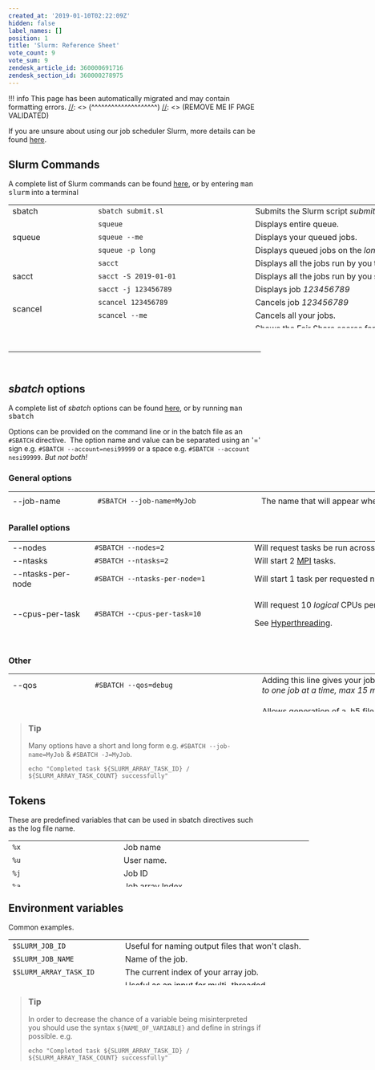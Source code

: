 ```yaml
---
created_at: '2019-01-10T02:22:09Z'
hidden: false
label_names: []
position: 1
title: 'Slurm: Reference Sheet'
vote_count: 9
vote_sum: 9
zendesk_article_id: 360000691716
zendesk_section_id: 360000278975
---
```




[//]: <> (REMOVE ME IF PAGE VALIDATED)
[//]: <> (vvvvvvvvvvvvvvvvvvvv)
!!! info
    This page has been automatically migrated and may contain formatting errors.
[//]: <> (^^^^^^^^^^^^^^^^^^^^)
[//]: <> (REMOVE ME IF PAGE VALIDATED)

<p>If you are unsure about using our job scheduler Slurm, more details can be found <a href="https://support.nesi.org.nz/hc/en-gb/articles/360000684396" target="_blank" rel="noopener">here</a>.</p>
<h2>Slurm Commands</h2>
<p>A complete list of Slurm commands can be found <a href="https://slurm.schedmd.com/man_index.html">here</a>, or by entering <kbd>man slurm</kbd> into a terminal</p>
<table style="height: 246px; width: 966px;">
<tbody>
<tr style="height: 22px;">
<td style="width: 157.141px; height: 21px;">sbatch</td>
<td style="width: 301.297px; height: 21px;"><code>sbatch submit.sl</code></td>
<td style="width: 473.562px; height: 21px;">Submits the Slurm script <em>submit.sl</em>
</td>
</tr>
<tr style="height: 22px;">
<td style="width: 157.141px; height: 61px;" rowspan="3">squeue</td>
<td style="width: 301.297px; height: 21px;"><code>squeue</code></td>
<td style="width: 473.562px; height: 21px;">Displays entire queue.</td>
</tr>
<tr style="height: 22px;">
<td style="width: 301.297px; height: 18px;"><code>squeue --me</code></td>
<td style="width: 473.562px; height: 18px;">Displays your queued jobs.</td>
</tr>
<tr style="height: 22px;">
<td style="width: 301.297px; height: 22px;"><code>squeue -p long</code></td>
<td style="width: 473.562px; height: 22px;">Displays queued jobs on the <em>long</em> partition.</td>
</tr>
<tr style="height: 22px;">
<td style="width: 157.141px; height: 66px;" rowspan="3">sacct</td>
<td style="width: 301.297px; height: 22px;"><code>sacct</code></td>
<td style="width: 473.562px; height: 22px;">Displays all the jobs run by you that day.</td>
</tr>
<tr style="height: 22px;">
<td style="width: 301.297px; height: 22px;"><code>sacct -S 2019-01-01</code></td>
<td style="width: 473.562px; height: 22px;">Displays all the jobs run by you since the <em>1st Jan 2019</em>
</td>
</tr>
<tr style="height: 22px;">
<td style="width: 301.297px; height: 22px;"><code>sacct -j 123456789</code></td>
<td style="width: 473.562px; height: 22px;">Displays job <em>123456789</em>
</td>
</tr>
<tr style="height: 22px;">
<td style="width: 157.141px; height: 44px;" rowspan="2">scancel</td>
<td style="width: 301.297px; height: 22px;"><code>scancel 123456789</code></td>
<td style="width: 473.562px; height: 22px;">Cancels job <em>123456789</em>
</td>
</tr>
<tr style="height: 22px;">
<td style="width: 301.297px; height: 22px;"><code>scancel --me</code></td>
<td style="width: 473.562px; height: 22px;">Cancels all your jobs.</td>
</tr>
<tr style="height: 22px;">
<td style="width: 157.141px; height: 22px;">sshare</td>
<td style="width: 301.297px; height: 22px;"><code>sshare -U</code></td>
<td style="width: 473.562px; height: 22px;">Shows the Fair Share scores for all projects of which <em>you</em> are a member.</td>
</tr>
<tr style="height: 22px;">
<td style="width: 157.141px; height: 22px;">sinfo</td>
<td style="width: 301.297px; height: 22px;"><code>sinfo</code></td>
<td style="width: 473.562px; height: 22px;">Shows the current state of our Slurm partitions.</td>
</tr>
<tr style="height: 22px;">
<td style="width: 157.141px; height: 10px;"> </td>
<td style="width: 301.297px; height: 10px;"> </td>
<td style="width: 473.562px; height: 10px;"> </td>
</tr>
</tbody>
</table>
<p> </p>
<hr>
<p> </p>
<h2 id="sVariables">
<em>sbatch</em> options</h2>
<p>A complete list of <em>sbatch</em> options can be found <a href="https://slurm.schedmd.com/sbatch.html">here</a>, or by running <kbd>man sbatch</kbd></p>
<p>Options can be provided on the command line or in the batch file as an <code>#SBATCH</code> directive.  The option name and value can be separated using an '=' sign e.g. <code>#SBATCH --account=nesi99999</code> or a space e.g. <code>#SBATCH --account nesi99999</code>. <em>But not both!</em></p>
<h3>General options</h3>
<table style="width: 966px; height: 40px;">
<tbody>
<tr style="height: 40px;">
<td style="width: 156.167px; height: 40px;">--job-name</td>
<td style="width: 314.333px; height: 40px;"><code><span class="c">#SBATCH --job-name=MyJob</span></code></td>
<td style="width: 461.5px; height: 40px;"><span class="c">The name that will appear when using squeue or sacct</span></td>
</tr>
<tr style="height: 40px;">
<td style="width: 156.167px; height: 40px;">--account</td>
<td style="width: 314.333px; height: 40px;"><code><span class="c">#SBATCH --account=nesi99999</span></code></td>
<td style="width: 461.5px; height: 40px;"><span class="c">The account your core hours will be 'charged' to.</span></td>
</tr>
<tr style="height: 40px;">
<td style="width: 156.167px; height: 40px;">--time</td>
<td style="width: 314.333px; height: 40px;"><code><span class="c">#SBATCH --time=DD-HH:MM:SS</span></code></td>
<td style="width: 461.5px; height: 40px;"><span class="c">Job max walltime<br></span></td>
</tr>
<tr style="height: 40px;">
<td style="width: 156.167px; height: 40px;">--mem</td>
<td style="width: 314.333px; height: 40px;"><code><span class="c">#SBATCH --mem=512MB</span></code></td>
<td style="width: 461.5px; height: 40px;">Memory required per node.</td>
</tr>
<tr style="height: 40px;">
<td style="width: 156.167px; height: 40px;">--partition</td>
<td style="width: 314.333px; height: 40px;"><code><span class="c">#SBATCH --partition=long</span></code></td>
<td style="width: 461.5px; height: 40px;">Specified job <a href="https://support.nesi.org.nz/hc/en-gb/articles/360000204076-Mahuika-Slurm-Partitions">partition</a>.</td>
</tr>
<tr style="height: 40px;">
<td style="width: 156.167px; height: 40px;">--output</td>
<td style="width: 314.333px; height: 40px;"><code>#SBATCH --output=%j_output.out</code></td>
<td style="width: 461.5px; height: 41px;">Path and name of standard output file.</td>
</tr>
<tr style="height: 40px;">
<td style="width: 156.167px; height: 40px;">--mail-user</td>
<td style="width: 314.333px; height: 40px;"><code class="nohighlight">#SBATCH --mail-user=bob123@gmail.com</code></td>
<td style="width: 461.5px; height: 40px;">Address to send mail notifications.</td>
</tr>
<tr style="height: 40px;">
<td style="width: 156.167px; height: 40px;" rowspan="2">--mail-type</td>
<td style="width: 314.333px; height: 40px;"><code>#SBATCH --mail-type=ALL</code></td>
<td style="width: 461.5px; height: 40px;">Will send a mail notification at <code>BEGIN  END  FAIL</code>
</td>
</tr>
<tr style="height: 41px;">
<td style="width: 314.333px; height: 40px;"><code>#SBATCH --mail-type=TIME_LIMIT_80</code></td>
<td style="width: 461.5px; height: 40px;">Will send message at <em>80%</em> walltime</td>
</tr>
<tr>
<td style="width: 156.167px;">--no-requeue</td>
<td style="width: 314.333px;"><code>#SBATCH --no-requeue<br></code></td>
<td style="width: 461.5px;">Will stop job being requeued in the case of node failure.</td>
</tr>
</tbody>
</table>
<h3>Parallel options</h3>
<table style="height: 205px; width: 966px;">
<tbody>
<tr style="height: 23px;">
<td style="width: 148px; height: 23px;">--nodes</td>
<td style="width: 303px; height: 23px;"><code>#SBATCH --nodes=2</code></td>
<td style="width: 446px; height: 23px;">Will request tasks be run across 2 nodes.</td>
</tr>
<tr style="height: 23px;">
<td style="width: 148px; height: 23px;">--ntasks</td>
<td style="width: 303px; height: 23px;"><code>#SBATCH --ntasks=2</code></td>
<td style="width: 446px; height: 23px;">Will start 2 <a href="https://support.nesi.org.nz/knowledge/articles/360000690275/">MPI</a> tasks.</td>
</tr>
<tr style="height: 23px;">
<td style="width: 148px; height: 23px;">--ntasks-per-node</td>
<td style="width: 303px; height: 23px;"><code>#SBATCH --ntasks-per-node=1</code></td>
<td style="width: 446px; height: 23px;">Will start 1 task per requested node</td>
</tr>
<tr style="height: 23px;">
<td style="width: 148px; height: 23px;">--cpus-per-task</td>
<td style="width: 303px; height: 23px;"><code>#SBATCH --cpus-per-task=10</code></td>
<td style="width: 446px; height: 23px;">
<p>Will request 10 <em>logical</em> CPUs per task.</p>
<p>See <a href="https://support.nesi.org.nz/hc/en-gb/articles/360000568236-Hyperthreading" target="_self" rel="undefined">Hyperthreading</a>.</p>
</td>
</tr>
<tr style="height: 23px;">
<td style="width: 148px; height: 23px;">--mem-per-cpu</td>
<td style="width: 303px; height: 23px;"><code>#SBATCH --mem-per-cpu=512MB</code></td>
<td style="width: 446px; height: 23px;">
<p>Memory Per <em>logical</em> CPU.</p>
<p><code>--mem</code> Should be used if shared memory job.</p>
<p>See <a href="https://support.nesi.org.nz/hc/en-gb/articles/360001108756" target="_self" rel="undefined">How do I request memory?</a>.</p>
</td>
</tr>
<tr style="height: 46px;">
<td style="width: 148px; height: 46px;">--array</td>
<td style="width: 303px; height: 46px;"><code>#SBATCH --array=1-5</code></td>
<td style="width: 446px; height: 46px;">Will submit job 5 times each with a different <code>$SLURM_ARRAY_TASK_ID</code> (1,2,3,4,5)</td>
</tr>
<tr style="height: 44px;">
<td style="width: 148px; height: 44px;"> </td>
<td style="width: 303px; height: 44px;"><code>#SBATCH --array=0-20:5</code></td>
<td style="width: 446px; height: 44px;">Will submit job 5 times each with a different <code>$SLURM_ARRAY_TASK_ID</code> (0,5,10,15,20)</td>
</tr>
<tr>
<td style="width: 148px;"> </td>
<td style="width: 303px;"><code>#SBATCH --array=1-100%10</code></td>
<td style="width: 446px;">Will submit 1 though to 100 jobs but no more than 10 at once.</td>
</tr>
</tbody>
</table>
<h3>Other</h3>
<table style="height: 76px; width: 966px;">
<tbody>
<tr>
<td style="width: 150.433px;">--qos</td>
<td style="width: 320px;"><code>#SBATCH --qos=debug</code></td>
<td style="width: 461.567px;">Adding this line gives your job a very high priority. <em>Limited to one job at a time, max 15 minutes</em>.</td>
</tr>
<tr>
<td style="width: 150.433px;">--profile</td>
<td style="width: 320px;"><code>#SBATCH --profile=ALL</code></td>
<td style="width: 461.567px;">
<p>Allows generation of a .h5 file containing job profile information.</p>
<p>See <a href="https://support.nesi.org.nz/hc/en-gb/articles/360000810616-How-can-I-profile-a-SLURM-job-" target="_self" rel="undefined">Slurm Native Profiling</a>.</p>
</td>
</tr>
<tr>
<td style="width: 150.433px;">--dependency</td>
<td style="width: 320px;"><code>#SBATCH --dependency=afterok:123456789</code></td>
<td style="width: 461.567px;">Will only start after the job 123456789 has completed.</td>
</tr>
<tr>
<td style="width: 150.433px;">--hint</td>
<td style="width: 320px;"><code>#SBATCH --hint=nomultithread</code></td>
<td style="width: 461.567px;">Disables <a href="https://support.nesi.org.nz/hc/en-gb/articles/360000568236-Hyperthreading" target="_self">hyperthreading</a>, be aware that this will significantly change how your job is defined.</td>
</tr>
</tbody>
</table>
<blockquote class="blockquote-tip">
<h3 id="prerequisites">Tip</h3>
<p>Many options have a short and long form e.g. <code>#SBATCH --job-name=MyJob</code> &amp; <code>#SBATCH -J=MyJob</code>.</p>
<pre><code>echo "Completed task ${SLURM_ARRAY_TASK_ID} / ${SLURM_ARRAY_TASK_COUNT} successfully"</code></pre>
</blockquote>
<h2 class="highlight">Tokens</h2>
<p class="highlight">These are predefined variables that can be used in sbatch directives such as the log file name.</p>
<div class="highlight">
<table style="height: 92px; width: 600px;">
<tbody>
<tr style="height: 23px;">
<td style="width: 209.367px; height: 23px;"><code class="nohighlight">%x</code></td>
<td style="width: 367.633px; height: 23px;">Job name</td>
</tr>
<tr style="height: 23px;">
<td style="width: 209.367px; height: 23px;"><code class="nohighlight">%u</code></td>
<td style="width: 367.633px; height: 23px;">User name.</td>
</tr>
<tr style="height: 23px;">
<td style="width: 209.367px; height: 23px;"><code class="nohighlight">%j</code></td>
<td style="width: 367.633px; height: 23px;">Job ID </td>
</tr>
<tr style="height: 23px;">
<td style="width: 209.367px; height: 23px;"><code class="nohighlight">%a</code></td>
<td style="width: 367.633px; height: 23px;">Job array Index</td>
</tr>
</tbody>
</table>
</div>
<h2 id="where-to-build">Environment variables</h2>
<p>Common examples.</p>
<table style="height: 91px; width: 600px;">
<tbody>
<tr>
<td style="width: 210.367px;"><code class="highlighter-rouge">$SLURM_JOB_ID</code></td>
<td style="width: 366.633px;">Useful for naming output files that won't clash.</td>
</tr>
<tr>
<td style="width: 210.367px;"><code class="highlighter-rouge">$SLURM_JOB_NAME</code></td>
<td style="width: 366.633px;">Name of the job.</td>
</tr>
<tr>
<td style="width: 210.367px;"><code class="highlighter-rouge">$SLURM_ARRAY_TASK_ID</code></td>
<td style="width: 366.633px;">The current index of your array job. </td>
</tr>
<tr>
<td style="width: 210.367px;"><code class="highlighter-rouge">$SLURM_CPUS_PER_TASK</code></td>
<td style="width: 366.633px;">Useful as an input for multi-threaded functions.</td>
</tr>
<tr>
<td style="width: 210.367px;"><code class="highlighter-rouge">$SLURM_NTASKS</code></td>
<td style="width: 366.633px;">Useful as an input for MPI functions.</td>
</tr>
<tr>
<td style="width: 210.367px;"><code class="highlighter-rouge">$SLURM_SUBMIT_DIR</code></td>
<td style="width: 366.633px;">Directory where <code class="nohighlight">sbatch</code> was called.</td>
</tr>
</tbody>
</table>
<blockquote class="blockquote-tip">
<h3 id="prerequisites">Tip</h3>
<p>In order to decrease the chance of a variable being misinterpreted you should use the syntax <code>${NAME_OF_VARIABLE}</code> and define in strings if possible. e.g.</p>
<pre><code>echo "Completed task ${SLURM_ARRAY_TASK_ID} / ${SLURM_ARRAY_TASK_COUNT} successfully"</code></pre>
</blockquote>